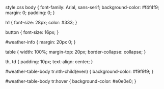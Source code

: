 
style.css
body {
    font-family: Arial, sans-serif;
    background-color: #f4f4f9;
    margin: 0;
    padding: 0;
}

h1 {
    font-size: 28px;
    color: #333;
}

button {
    font-size: 16px;
}

#weather-info {
    margin: 20px 0;
}

table {
    width: 100%;
    margin-top: 20px;
    border-collapse: collapse;
}

th, td {
    padding: 10px;
    text-align: center;
}

#weather-table-body tr:nth-child(even) {
    background-color: #f9f9f9;
}

#weather-table-body tr:hover {
    background-color: #e0e0e0;
}
